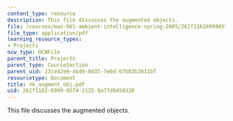 ```yaml
---
content_type: resource
description: This file discusses the augmented objects.
file: /courses/mas-961-ambient-intelligence-spring-2005/261f11626999057421250a77d0458320_nk_augment_obj.pdf
file_type: application/pdf
learning_resource_types:
- Projects
ocw_type: OCWFile
parent_title: Projects
parent_type: CourseSection
parent_uid: 23ce42e9-4b49-8d35-7e0d-67b83b3011bf
resourcetype: Document
title: nk_augment_obj.pdf
uid: 261f1162-6999-0574-2125-0a77d0458320
---
```

This file discusses the augmented objects.

